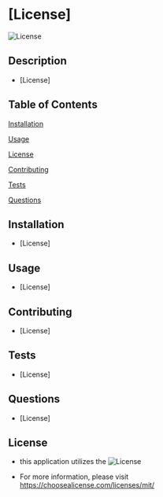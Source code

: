 # [License]    
  ![License](https://img.shields.io/badge/License-mit-lightblue.svg)

  ## Description
  - [License]
  ## Table of Contents
  [Installation](#installation)

  [Usage](#usage)

  [License](#license)

  [Contributing](#contributing)

  [Tests](#tests)

  [Questions](#questions)

  ## Installation
  - [License]
  ## Usage
  - [License]
  ## Contributing
  - [License]
  ## Tests
  - [License]
  ## Questions
  - [License]
  ## License
  - this application utilizes the ![License](https://img.shields.io/badge/License-mit-lightblue.svg)

  - For more information, please visit https://choosealicense.com/licenses/mit/

